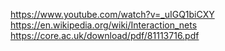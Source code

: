 https://www.youtube.com/watch?v=_uIGQ1biCXY
https://en.wikipedia.org/wiki/Interaction_nets
https://core.ac.uk/download/pdf/81113716.pdf